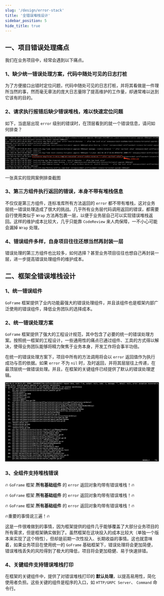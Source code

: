 ```yaml
---
slug: '/design/error-stack'
title: '全错误堆栈设计'
sidebar_position: 5
hide_title: true
---
```


## 一、项目错误处理痛点

我们在业务项目中，经常会遇到以下痛点。

### 1、缺少统一错误处理方案，代码中随处可见的日志打桩

为了方便接口出错时定位问题，代码中随处可见的日志打桩，并将其看做是一件理所当然的事，然而毫无章法的庞大日志量除了提高维护的工作量，却通常难以达到它该有的目的。

### 2、请求执行报错后缺少错误堆栈，难以快速定位问题

如下，当底层出现 `error` 级别的错误时，在顶层看到的就一个错误信息，请问如何排查？

![](/markdown/d0a2ecfa83e3b3107e38a519bacf0f17.png)

一张真实的现网案例排查截图

### 3、第三方组件执行返回的错误，本身不带有堆栈信息

不仅仅是第三方组件，连标准库所有方法返回的 `error` 都不带有堆栈，这对业务层统一错误处理造成了很大的挑战。几乎所有业务层代码调用返回的错误，都需要自行使用类似于 `Wrap` 方法再包裹一层，以便于业务层自己可以实现错误堆栈返回。这样的维护成本比较大，几乎只能靠 `CodeReview` 来人肉保障，一不小心可能会漏掉 `Wrap` 处理。

### 4、错误组件多样，自身项目往往还想当然再封装一层

错误处理的第三方组件也比较多，如何选择？甚至业务项目往往也想自己再封装一层，进一步提高错误处理组件的维护成本。

## 二、框架全错误堆栈设计

### 1、统一错误组件

`GoFrame` 框架提供了业内功能最强大的错误处理组件，并且该组件也是框架内部广泛使用的错误组件，降低业务团队的选择成本。

### 2、统一错误处理方案

`GoFrame` 框架提供了强大的工程设计规范，其中包含了必要的统一的错误处理方案。按照统一框架的工程设计，一些通用性的痛点已通过组件、工具的方式得以解决，使得业务团队能够将精力聚焦于业务本身，开发工作将会事半功倍。

在统一的错误处理方案下，项目中所有的方法调用将会以 `error` 返回值作为执行成功与否的依据。如果 `error` 不为 `nil` 时，及时返回，并将其层层往上传递，在最顶层统一做错误处理。并且，在框架的关键组件已经提供了默认的错误处理逻辑。

![](/markdown/0237be84e57c222bd476dad67a883253.png)

### 3、全组件支持堆栈错误

🔥 `GoFrame` 框架 **所有基础组件** 的 `error` 返回对象均带有错误堆栈！🔥

🔥 `GoFrame` 框架 **所有基础组件** 的 `error` 返回对象均带有错误堆栈！🔥

🔥 `GoFrame` 框架 **所有基础组件** 的 `error` 返回对象均带有错误堆栈！🔥

🔥重要的事情说三遍！🔥

这是一件很难做到的事情，因为框架提供的组件几乎能够覆盖了大部分业务项目的所有需求，但是框架确实做到了。虽然框架在这块投入的成本比较大（单独一个版本来实现了这个特性），但却是前期一次性投入、长期收益的事情。这也就意味着，如果业务项目在使用统一的 `GoFrame` 基础框架下，错误处理将会更加简便，错误堆栈丢失的风险得到了极大的降低，项目将会更加稳健、易于快速排错。

### 4、关键组件支持错误堆栈打印

在框架的关键组件中，提供了对错误堆栈打印的 **默认处理**，以提高易用性，简化使用者负担。这些关键的组件是程序的入口，如 `HTTP/GRPC Server`、 `Command` 命令行。